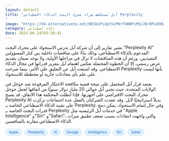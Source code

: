 ```yaml
---
layout: default
title: "آبل تستكشف شراء محرك البحث الذكاء الاصطناعي Perplexity
"
image: "https://d4.alternativeto.net/HESbnPiXptSzPWrfUWNPiP6iJBr0Pu83RuMs2ICWubo/rs:fill:1520:760:0/g:ce:0:0/YWJzOi8vZGlzdC9jb250ZW50LzE3NTA3MzgzNjAwNzQucG5n.png"
category: ذكاء اصطناعي
date: 2025-06-24T03:30:41
---
```


تشير تقارير إلى أن شركة آبل تدرس الاستحواذ على محرك البحث "Perplexity AI" المدعوم بالذكاء الاصطناعي، وذلك بناءً على مناقشات داخلية بين كبار المسؤولين التنفيذيين. ورغم أن هذه المناقشات لا تزال في مراحلها الأولية، ولا يوجد ضمان بتقديم عرض رسمي، إلا أن الخطوة المحتملة تعكس اهتمام آبل بتعزيز قدراتها في مجال الذكاء الاصطناعي. وقد امتنعت آبل عن التعليق على الأمر، بينما صرحت Perplexity بأنها ليست على علم بأي محادثات جارية أو مخططة للاستحواذ.

يعتمد قرار آبل المحتمل على نتيجة قضية مكافحة الاحتكار المرفوعة ضد جوجل في الولايات المتحدة، حيث تجني آبل حوالي 20 مليار دولار سنويًا من اتفاقها لجعل جوجل محرك البحث الافتراضي على أجهزتها. فإذا أبطلت المحكمة هذا الاتفاق، قد يصبح Perplexity AI بديلاً استراتيجيًا لآبل. وقد عقدت الشركتان بالفعل عدة اجتماعات تركزت على تقنية الذكاء الاصطناعي الخاصة بـ Perplexity. وفي حال إتمام الاستحواذ، يمكن دمج قدرات البحث الخاصة بـ Perplexity في خدمات آبل الرئيسية مثل "Apple Intelligence" و"Siri" و"Safari"، والتي واجهت انتقادات بسبب ضعف تطبيق ميزات الذكاء الاصطناعي مقارنة بالمنافسين.

<div style="margin-top:2px; margin-bottom:2px;"><a href="https://bidjadraft.github.io/?query=Apple" style="background:#e3f2fd; color:#1565c0; font-size:80%; border-radius:12px; padding:3px 10px; margin:2px 4px 2px 0; display:inline-block; border:1px solid #bbdefb; text-decoration:none;">Apple</a> <a href="https://bidjadraft.github.io/?query=Perplexity" style="background:#e3f2fd; color:#1565c0; font-size:80%; border-radius:12px; padding:3px 10px; margin:2px 4px 2px 0; display:inline-block; border:1px solid #bbdefb; text-decoration:none;">Perplexity</a> <a href="https://bidjadraft.github.io/?query=AI" style="background:#e3f2fd; color:#1565c0; font-size:80%; border-radius:12px; padding:3px 10px; margin:2px 4px 2px 0; display:inline-block; border:1px solid #bbdefb; text-decoration:none;">AI</a> <a href="https://bidjadraft.github.io/?query=Google" style="background:#e3f2fd; color:#1565c0; font-size:80%; border-radius:12px; padding:3px 10px; margin:2px 4px 2px 0; display:inline-block; border:1px solid #bbdefb; text-decoration:none;">Google</a> <a href="https://bidjadraft.github.io/?query=Intelligence" style="background:#e3f2fd; color:#1565c0; font-size:80%; border-radius:12px; padding:3px 10px; margin:2px 4px 2px 0; display:inline-block; border:1px solid #bbdefb; text-decoration:none;">Intelligence</a> <a href="https://bidjadraft.github.io/?query=Siri" style="background:#e3f2fd; color:#1565c0; font-size:80%; border-radius:12px; padding:3px 10px; margin:2px 4px 2px 0; display:inline-block; border:1px solid #bbdefb; text-decoration:none;">Siri</a> <a href="https://bidjadraft.github.io/?query=Safari" style="background:#e3f2fd; color:#1565c0; font-size:80%; border-radius:12px; padding:3px 10px; margin:2px 4px 2px 0; display:inline-block; border:1px solid #bbdefb; text-decoration:none;">Safari</a></div><br><br>

